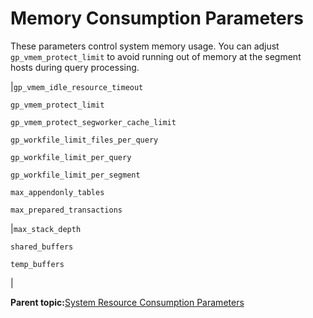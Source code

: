 # Memory Consumption Parameters 

These parameters control system memory usage. You can adjust `gp_vmem_protect_limit` to avoid running out of memory at the segment hosts during query processing.

|`gp_vmem_idle_resource_timeout`

 `gp_vmem_protect_limit`

 `gp_vmem_protect_segworker_cache_limit`

 `gp_workfile_limit_files_per_query`

 `gp_workfile_limit_per_query`

 `gp_workfile_limit_per_segment`

 `max_appendonly_tables`

 `max_prepared_transactions`

|`max_stack_depth`

 `shared_buffers`

 `temp_buffers`

|

**Parent topic:**[System Resource Consumption Parameters](../topics/g-system-resource-consumption-parameters.html)

